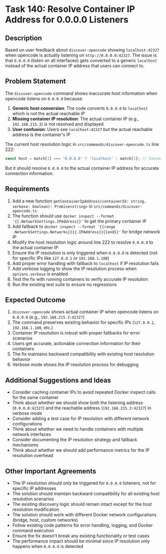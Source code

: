 # Task 140: Resolve Container IP Address for 0.0.0.0 Listeners

## Description
Based on user feedback about `discover-opencode` showing `localhost:42327` when opencode is actually listening on `http://0.0.0.0:42327`. The issue is that `0.0.0.0` (listen on all interfaces) gets converted to a generic `localhost` instead of the actual container IP address that users can connect to.

## Problem Statement
The `discover-opencode` command shows inaccurate host information when opencode listens on `0.0.0.0` because:

1. **Generic host conversion**: The code converts `0.0.0.0` to `localhost` which is not the actual reachable IP
2. **Missing container IP resolution**: The actual container IP (e.g., `192.168.215.3`) is not resolved and displayed
3. **User confusion**: Users see `localhost:42327` but the actual reachable address is the container's IP

The current host resolution logic in `src/commands/discover-opencode.ts` line 222:
```typescript
const host = match[1] === '0.0.0.0' ? 'localhost' : match[1]; // Convert 0.0.0.0 to localhost for external access
```

But it should resolve `0.0.0.0` to the actual container IP address for accurate connection information.

## Requirements
1. Add a new function `getContainerIpAddress(containerId: string, verbose: boolean): Promise<string>` in `src/commands/discover-opencode.ts`
2. The function should use `docker inspect --format '{{.NetworkSettings.IPAddress}}'` to get the primary container IP
3. Add fallback to `docker inspect --format '{{range .NetworkSettings.Networks}}{{.IPAddress}}{{end}}'` for bridge network IP
4. Modify the host resolution logic around line 222 to resolve `0.0.0.0` to the actual container IP
5. Ensure the IP resolution is only triggered when `0.0.0.0` is detected (not for specific IPs like `127.0.0.1` or `192.168.1.100`)
6. Add proper error handling with fallback to `localhost` if IP resolution fails
7. Add verbose logging to show the IP resolution process when `options.verbose` is enabled
8. Test the fix with running containers to verify accurate IP resolution
9. Run the existing test suite to ensure no regressions

## Expected Outcome
1. `discover-opencode` shows actual container IP when opencode listens on `0.0.0.0` (e.g., `192.168.215.3:42327`)
2. The command preserves existing behavior for specific IPs (`127.0.0.1`, `192.168.1.100`, etc.)
3. Container IP resolution is robust with proper fallbacks for error scenarios
4. Users get accurate, actionable connection information for their containers
5. The fix maintains backward compatibility with existing host resolution behavior
6. Verbose mode shows the IP resolution process for debugging

## Additional Suggestions and Ideas
- Consider caching container IPs to avoid repeated Docker inspect calls for the same container
- Think about whether we should show both the listening address (`0.0.0.0:42327`) and the reachable address (`192.168.215.3:42327`) in verbose mode
- Consider adding a test case for IP resolution with different network configurations
- Think about whether we need to handle containers with multiple network interfaces
- Consider documenting the IP resolution strategy and fallback mechanisms
- Think about whether we should add performance metrics for the IP resolution overhead

## Other Important Agreements
- The IP resolution should only be triggered for `0.0.0.0` listeners, not for specific IP addresses
- The solution should maintain backward compatibility for all existing host resolution scenarios
- The existing discovery logic should remain intact except for the host resolution modification
- The solution should work with different Docker network configurations (bridge, host, custom networks)
- Follow existing code patterns for error handling, logging, and Docker command execution
- Ensure the fix doesn't break any existing functionality or test cases
- The performance impact should be minimal since IP resolution only happens when `0.0.0.0` is detected